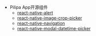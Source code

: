 

- Pilipa App开源组件
  - [react-native-alert](https://github.com/pilipa-cn/react-native-alert)
  - [react-native-image-crop-picker](https://github.com/pilipa-cn/react-native-image-crop-picker)
  - [react-native-navigation](https://github.com/pilipa-cn/react-native-navigation)
  - [react-native-modal-datetime-picker](https://github.com/pilipa-cn/react-native-modal-datetime-picker)